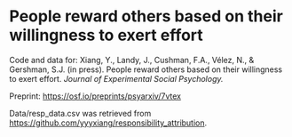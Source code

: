 # People reward others based on their willingness to exert effort

Code and data for: Xiang, Y., Landy, J., Cushman, F.A., Vélez, N., & Gershman, S.J. (in press). People reward others based on their willingness to exert effort. _Journal of Experimental Social Psychology._

Preprint: https://osf.io/preprints/psyarxiv/7vtex

Data/resp_data.csv was retrieved from https://github.com/yyyxiang/responsibility_attribution.
